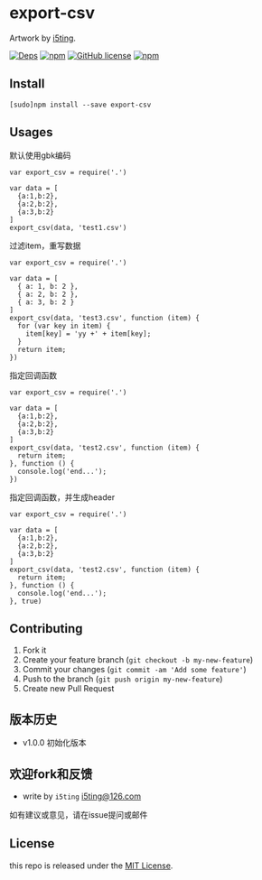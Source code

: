 # export-csv

Artwork by [i5ting](http://www.github.com/i5ting/).

[![Deps](https://david-dm.org/i5ting/export-csv.svg)](https://david-dm.org/i5ting/export-csv) 
[![npm](https://img.shields.io/npm/v/export-csv.svg)](https://www.npmjs.com/package/export-csv)
[![GitHub license](https://img.shields.io/badge/license-MIT-blue.svg)](https://raw.githubusercontent.com/i5ting/export-csv/master/LICENSE.md)
[![npm](https://img.shields.io/npm/dt/export-csv.svg)](https://www.npmjs.com/package/export-csv)


## Install

    [sudo]npm install --save export-csv

## Usages

默认使用gbk编码

```
var export_csv = require('.')

var data = [
  {a:1,b:2},
  {a:2,b:2},
  {a:3,b:2}
]
export_csv(data, 'test1.csv')
```

过滤item，重写数据

```
var export_csv = require('.')

var data = [
  { a: 1, b: 2 },
  { a: 2, b: 2 },
  { a: 3, b: 2 }
]
export_csv(data, 'test3.csv', function (item) {
  for (var key in item) {
    item[key] = 'yy +' + item[key];
  }
  return item;
})
```

指定回调函数

```
var export_csv = require('.')

var data = [
  {a:1,b:2},
  {a:2,b:2},
  {a:3,b:2}
]
export_csv(data, 'test2.csv', function (item) {
  return item;
}, function () {
  console.log('end...');
})
```

指定回调函数，并生成header

```
var export_csv = require('.')

var data = [
  {a:1,b:2},
  {a:2,b:2},
  {a:3,b:2}
]
export_csv(data, 'test2.csv', function (item) {
  return item;
}, function () {
  console.log('end...');
}, true)
```


## Contributing

1. Fork it
2. Create your feature branch (`git checkout -b my-new-feature`)
3. Commit your changes (`git commit -am 'Add some feature'`)
4. Push to the branch (`git push origin my-new-feature`)
5. Create new Pull Request

## 版本历史

- v1.0.0 初始化版本

## 欢迎fork和反馈

- write by `i5ting` i5ting@126.com

如有建议或意见，请在issue提问或邮件

## License

this repo is released under the [MIT
License](http://www.opensource.org/licenses/MIT).
